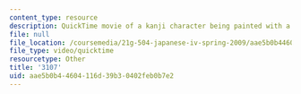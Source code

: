 ```yaml
---
content_type: resource
description: QuickTime movie of a kanji character being painted with a brush.
file: null
file_location: /coursemedia/21g-504-japanese-iv-spring-2009/aae5b0b44604116d39b30402feb0b7e2_3107.mov
file_type: video/quicktime
resourcetype: Other
title: '3107'
uid: aae5b0b4-4604-116d-39b3-0402feb0b7e2
---
```


